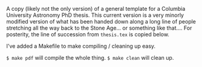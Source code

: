 A copy (likely not the only version) of a general template for
a Columbia University Astronomy PhD thesis. This current version
is a very minorly modified version of what has been handed down 
along a long line of people stretching all the way back to the Stone Age... 
or something like that.... For posterity, the line of succession from 
`thesis.tex` is copied below.

I've added a Makefile to make compiling / cleaning up easy.

`$ make pdf` will compile the whole thing. `$ make clean` will clean up.


